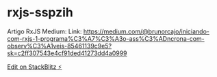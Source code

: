# rxjs-sspzih

Artigo RxJS Medium:
Link: https://medium.com/@brunorcajo/iniciando-com-rxjs-1-programa%C3%A7%C3%A3o-ass%C3%ADncrona-com-observ%C3%A1veis-85461139c9e5?sk=c2ff307543e4cf91ded41273dd4a0999

[Edit on StackBlitz ⚡️](https://stackblitz.com/edit/rxjs-sspzih)
